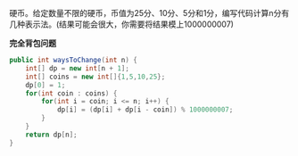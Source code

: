 硬币。给定数量不限的硬币，币值为25分、10分、5分和1分，编写代码计算n分有几种表示法。(结果可能会很大，你需要将结果模上1000000007)

**完全背包问题**

```Java
public int waysToChange(int n) {
    int[] dp = new int[n + 1];
    int[] coins = new int[]{1,5,10,25};
    dp[0] = 1;
    for(int coin : coins) {
        for(int i = coin; i <= n; i++) {
            dp[i] = (dp[i] + dp[i - coin]) % 1000000007;
        }
    }
    return dp[n];
}
```